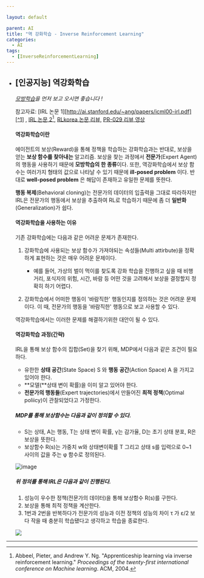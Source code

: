 ```yaml
---

layout: default

parent: AI
title: "역 강화학습 - Inverse Reinforcement Learning"
categories:
  - AI
tags:
  - [InverseReinforcementLearning]
---
```


- ## [인공지능] 역강화학습

  *[모방학습](ai/Imitation-Learning/)을 먼저 보고 오시면 좋습니다 !*

  참고자료: [IRL 논문 1][http://ai.stanford.edu/~ang/papers/icml00-irl.pdf][^1] , [IRL 논문 2](http://ai.stanford.edu/~ang/papers/icml04-apprentice.pdf)[^2], [RLkorea 논문 리뷰](https://reinforcement-learning-kr.github.io/2019/01/28/1_linear-irl/), [PR-029 리뷰 영상](https://youtu.be/AXi4s3aFN6M)

  #### 역강화학습이란

   에이전트의 보상(Reward)을 통해 정책을 학습하는 강화학습과는 반대로, 보상을 얻는 **보상 함수를 찾아내는** 알고리즘. 보상을 찾는 과정에서 **전문가**(Expert Agent)의 행동을 사용하기 때문에 **모방학습의 한 종류**이다. 또한, 역강화학습에서 보상 함수는 여러가지 형태의 값으로 나타날 수 있기 때문에 **ill-posed problem** 이다. 반대로 **well-posed problem** 은 해답이 존재하고 유일한 문제를 뜻한다.

   **행동 복제**(Behavioral cloning)는 전문가의 데이터의 입출력을 그대로 따라하지만 IRL은 전문가의 행동에서 보상을 추출하여 RL로 학습하기 때문에 좀 더 **일반화**(Generalization)가 쉽다.
  
  
  
  #### 역강화학습을 사용하는 이유
  
   기존 강화학습에는 다음과 같은 어려운 문제가 존재한다.
  
  1. 강화학습에 사용되는 보상 함수가 가져야되는 속성들(Multi attirbute)을 정확하게 표현하는 것은 매우 어려운 문제이다.
     - 예를 들어, 가상의 벌이 먹이를 찾도록 강화 학습을 진행하고 싶을 때 비행거리, 포식자의 위험, 시간, 바람 등 어떤 것을 고려해서 보상을 결정할지 정확히 하기 어렵다.
  
  2. 강화학습에서 어떠한 행동이 '바람직한' 행동인지를 정의하는 것은 어려운 문제이다. 이 때, 전문가의 행동을 '바람직한' 행동으로 보고 사용할 수 있다.
  
  
  
   역강화학습에서는 이러한 문제를 해결하기위한 대안이 될 수 있다.
  
  
  
  #### 역강화학습 과정(간략)
  
  IRL을 통해 보상 함수의 집합(Set)을 찾기 위해, MDP에서 다음과 같은 조건이 필요하다.
  
  - 유한한 **상태 공간**(State Space) S 와 **행동 공간**(Action Space) A 을 가지고 있어야 한다.
  - **모델(**상태 변이 확률)을 이미 알고 있어야 한다.
  - **전문가의 행동들**(Expert trajectories)에서 만들어진 **최적 정책**(Optimal poliicy)이 관찰되었다고 가정한다.
  
  
  
  ##### MDP를 통해 보상함수는 다음과 같이 정의할 수 있다.
  
  - S는 상태, A는 행동, T는 상태 변이 확률,  γ는 감가율, D는 초기 상태 분포, R은 보상을 뜻한다.
  - 보상함수 R(s)는 가중치 w와 상태변이확률 T 그리고 상태 s를 입력으로 0~1 사이의 값을 주는 φ 함수로 정의된다.
  
  ![image](https://user-images.githubusercontent.com/18680116/68068994-2d689700-fd9e-11e9-835a-a3098ba13e6a.png)
  
  ##### 위 정의를 통해 IRL은 다음과 같이 진행된다.
  
  1. 성능이 우수한 정책(전문가의 데이터)을 통해 보상함수 R(s)를 구한다.
  2. 보상을 통해 최적 정책을 계산한다.
  3. 1번과 2번을 반복하다가 전문가의 성능과 이전 정책의 성능의 차이  τ 가  ε/2 보다 작을 때 충분히 학습됐다고 생각하고 학습을 종료한다.  
  
  ![](https://user-images.githubusercontent.com/18680116/68069211-8a654c80-fda0-11e9-888a-5732417d8871.png)
  
  
  

[^1]: Ng, Andrew Y., and Stuart J. Russell. "Algorithms for inverse reinforcement learning." *Icml*. Vol. 1. 2000.

[^2]: Abbeel, Pieter, and Andrew Y. Ng. "Apprenticeship learning via inverse reinforcement learning." *Proceedings of the twenty-first international conference on Machine learning*. ACM, 2004.



---

  
